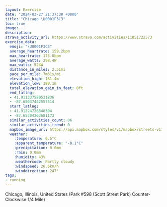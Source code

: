```yaml
---
layout: Exercise
date: '2024-03-27 21:37:30 +0000'
title: "Chicago \U0001F3C3"
toc: true
image:
description:
strava_activity_url: https://www.strava.com/activities/11051722573
exercise_data:
  emoji: "\U0001F3C3"
  average_heartrate: 159.2bpm
  max_heartrate: 175.0bpm
  average_watts: 298.4W
  max_watts: 524W
  distance_in_miles: 2.51mi
  pace_per_mile: 7m31s/mi
  elevation_high: 181.4m
  elevation_low: 180.1m
  total_elevation_gain_in_feet: 0ft
  end_latlng:
  - 41.911337580531836
  - -87.65037442557514
  start_latlng:
  - 41.91224726848304
  - -87.65304263681173
  similar_activities_count: 86
  similar_activities_trend: 0
  mapbox_image_url: https://api.mapbox.com/styles/v1/mapbox/streets-v11/static/path-5+787af2-1.0(g%7Bx~Fdl~uO%3FaAEu%40dBwCjBcCQYCWKwSBeBDu%40Im%40%40_AEwA%3FuAFKJEv%40B%5CAT%40HDDN%40vEB%60%40DVJPJFPF%7CAKTMP%5BBQ%3F%7BAEqAK%5DOQKG%5BEqAHOHMRG%60%40B%60AA%7C%40Bl%40BNJTHJXHrAIPEHERYBQ%3Fw%40GaCEOKSQMSEY%3F%7B%40HQFMPGTAP%3Ft%40Fz%40%3F%60ABNDJNLVJVEl%40%3FREVOPWBYImDGUMQQKYE%7B%40DYDSTMZB~%40Ar%40%40z%40%40NHTRTPHdAAXENKNOFMBOCkDCWKSOOSGc%40Ay%40HKBOLGJGTANDv%40BtB%40NFLPPPDp%40%40j%40ENIRUFMB%5BGyCCYKSOOYK%5B%3Fq%40FSDIFWf%40AXJlDDLNNTLJ%40tAKVKPYB%5BE%7DCEYKSOOSGkBAc%40GMKCAWDuABGFAPFhB%3FpCFp%40CxFD%7CDElCCHUT%40jA),pin-s-s+e5b22e(-87.65139,41.91172),pin-s-f+89ae00(-87.64867000000005,41.91097000000002)/auto/800x800?access_token=pk.eyJ1Ijoiam9zaGJlY2ttYW4iLCJhIjoiY205eWR2aDd1MWZ6djJrbXc4a3M0bWZleiJ9.XiG9OWkNcZk2QzjJbxLB4A
  weather:
    :temperature: 6.5°C
    :apparent_temperature: "-0.1°C"
    :precipitation: 0.0mm
    :rain: 0.0mm
    :humidity: 43%
    :weathercode: Partly cloudy
    :windspeed: 26.6km/h
    :winddirection: 247°
tags:
- running
---
```

Chicago, Illinois, United States (Park #598 (Scott Street Park) Counter-Clockwise 1/4 Mile)
